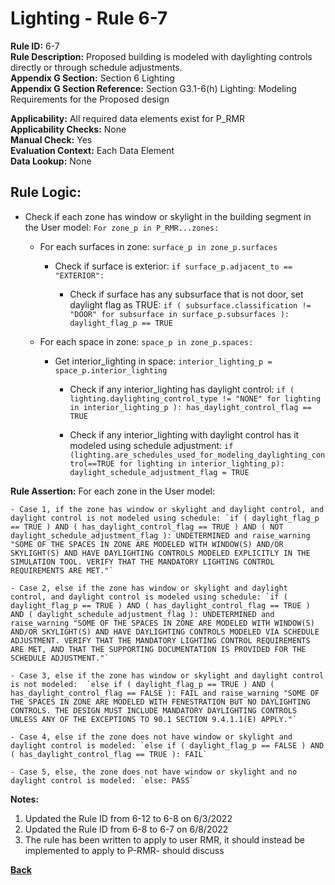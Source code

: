
# Lighting - Rule 6-7

**Rule ID:** 6-7  
**Rule Description:** Proposed building is modeled with daylighting controls directly or through schedule adjustments.  
**Appendix G Section:** Section 6 Lighting  
**Appendix G Section Reference:** Section G3.1-6(h) Lighting: Modeling Requirements for the Proposed design  

**Applicability:** All required data elements exist for P_RMR  
**Applicability Checks:** None  
**Manual Check:** Yes  
**Evaluation Context:** Each Data Element  
**Data Lookup:** None  
## Rule Logic: 

- Check if each zone has window or skylight in the building segment in the User model: `For zone_p in P_RMR...zones:`

  - For each surfaces in zone: `surface_p in zone_p.surfaces`

    - Check if surface is exterior: `if surface_p.adjacent_to == "EXTERIOR":`

      - Check if surface has any subsurface that is not door, set daylight flag as TRUE: `if ( subsurface.classification != "DOOR" for subsurface in surface_p.subsurfaces ): daylight_flag_p == TRUE`

  - For each space in zone: `space_p in zone_p.spaces:`

    - Get interior_lighting in space: `interior_lighting_p = space_p.interior_lighting`

      - Check if any interior_lighting has daylight control: `if ( lighting.daylighting_control_type != "NONE" for lighting in interior_lighting_p ): has_daylight_control_flag == TRUE`
      
      - Check if any interior_lighting with daylight control has it modeled using schedule adjustment: `if (lighting.are_schedules_used_for_modeling_daylighting_control==TRUE for lighting in interior_lighting_p): daylight_schedule_adjustment_flag = TRUE`
    
**Rule Assertion:** For each zone in the User model:

    - Case 1, if the zone has window or skylight and daylight control, and daylight control is not modeled using schedule: `if ( daylight_flag_p == TRUE ) AND ( has_daylight_control_flag == TRUE ) AND ( NOT daylight_schedule_adjustment_flag ): UNDETERMINED and raise_warning "SOME OF THE SPACES IN ZONE ARE MODELED WITH WINDOW(S) AND/OR SKYLIGHT(S) AND HAVE DAYLIGHTING CONTROLS MODELED EXPLICITLY IN THE SIMULATION TOOL. VERIFY THAT THE MANDATORY LIGHTING CONTROL REQUIREMENTS ARE MET."`

    - Case 2, else if the zone has window or skylight and daylight control, and daylight control is modeled using schedule: `if ( daylight_flag_p == TRUE ) AND ( has_daylight_control_flag == TRUE ) AND ( daylight_schedule_adjustment_flag ): UNDETERMINED and raise_warning "SOME OF THE SPACES IN ZONE ARE MODELED WITH WINDOW(S) AND/OR SKYLIGHT(S) AND HAVE DAYLIGHTING CONTROLS MODELED VIA SCHEDULE ADJUSTMENT. VERIFY THAT THE MANDATORY LIGHTING CONTROL REQUIREMENTS ARE MET, AND THAT THE SUPPORTING DOCUMENTATION IS PROVIDED FOR THE SCHEDULE ADJUSTMENT."`

    - Case 3, else if the zone has window or skylight and daylight control is not modeled:  `else if ( daylight_flag_p == TRUE ) AND ( has_daylight_control_flag == FALSE ): FAIL and raise_warning "SOME OF THE SPACES IN ZONE ARE MODELED WITH FENESTRATION BUT NO DAYLIGHTING CONTROLS. THE DESIGN MUST INCLUDE MANDATORY DAYLIGHTING CONTROLS UNLESS ANY OF THE EXCEPTIONS TO 90.1 SECTION 9.4.1.1(E) APPLY."`

    - Case 4, else if the zone does not have window or skylight and daylight control is modeled: `else if ( daylight_flag_p == FALSE ) AND ( has_daylight_control_flag == TRUE ): FAIL`

    - Case 5, else, the zone does not have window or skylight and no daylight control is modeled: `else: PASS`

**Notes:**
  1. Updated the Rule ID from 6-12 to 6-8 on 6/3/2022
  2. Updated the Rule ID from 6-8 to 6-7 on 6/8/2022
  3. The rule has been written to apply to user RMR, it should instead be implemented to apply to P-RMR- should discuss


**[Back](../_toc.md)**
